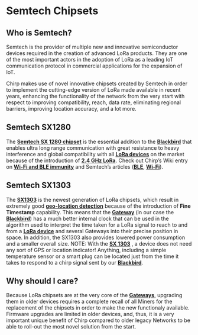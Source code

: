 # Semtech Chipsets

## Who is Semtech?

Semtech is the provider of multiple new and innovative semiconductor devices required in the creation of advanced LoRa products. They are one of the most important actors in the adoption of LoRa as a leading IoT communication protocol in commercial applications for the expansion of IoT.

Chirp makes use of novel innovative chipsets created by Semtech in order to implement the cutting-edge version of LoRa made available in recent years, enhancing the functionality of the network from the very start with respect to improving compatibility, reach, data rate, eliminating regional barriers, improving location accuracy, and a lot more. 

## Semtech SX1280

The **[Semtech SX 1280 chipset](https://www.semtech.com/products/wireless-rf/lora-connect/sx1280)** is the essential addition to the **[Blackbird](docs/Hardware/Blackbird.md)** that enables ultra long range communication with great resistance to heavy interference and global compatibility with all **[LoRa devices](docs/IoT-Protocols/LoRa/LoRa-Hardware.md)** on the market because of the introduction of **[2.4 GHz LoRa](Dual-band-LoRa.md)**. Check out Chirp’s Wiki entry on **[Wi-Fi and BLE immunity](Dual-band-LoRa.md)** and Semtech’s articles (**[BLE](https://semtech.my.salesforce.com/sfc/p/#E0000000JelG/a/2R000000HSNz/HeroVQVfOkV2KaLGS7BiPaFWWoCXVsrP3rFKf9hs6JQ)**, **[Wi-Fi](https://semtech.my.salesforce.com/sfc/p/#E0000000JelG/a/44000000MDcO/Ll4bon.4HPwcyXv9fegcfcgbpvLYd7Lx_aZLMzYNLIQ)**).

## Semtech SX1303

The **[SX1303](https://www.semtech.com/products/wireless-rf/lora-core/sx1303)** is the newest generation of LoRa chipsets, which result in extremely good **[geo-location detection](TDoA.md)** because of the introduction of **Fine Timestamp** capability. This means that the **[Gateway](docs/IoT-Protocols/LoRa/LoRa-Hardware.md)** (in our case the **[Blackbird](docs/Hardware/Blackbird.md)**) has a much better internal clock that can be used in the algorithm used to interpret the time taken for a LoRa signal to reach to and from a **[LoRa device](docs/IoT-Protocols/LoRa/LoRa-Hardware.md)** and several Gateways into their precise position in space. In addition, the SX1303 also provides lowered power consumption and a smaller overall size.
NOTE: With the **[SX 1303](https://www.semtech.com/products/wireless-rf/lora-core/sx1303)** , a device does not need any sort of GPS or location indicator! Anything, including a simple temperature sensor or a smart plug can be located just from the time it takes to respond to a chirp signal sent by our **[Blackbird](docs/Hardware/Blackbird.md)**.

## Why should I care?

Because LoRa chipsets are at the very core of the **[Gateways](docs/IoT-Protocols/LoRa/LoRa-Hardware.md)**, upgrading them in older devices requires a complete recall of all Miners for the replacement of the chipsets in order to make the new functionaly available. Firmware upgrades are limited in older devices, and, thus, it is a very important unique benefit of Chirp compared to older legacy Networks to be able to roll-out the most novel solution from the start.
